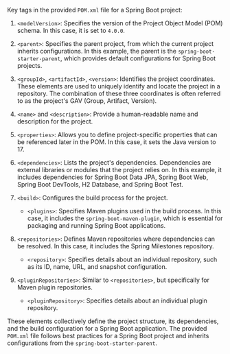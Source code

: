 Key tags in the provided `POM.xml` file for a Spring Boot project:

1. `<modelVersion>`: Specifies the version of the Project Object Model (POM) schema. In this case, it is set to `4.0.0`.

2. `<parent>`: Specifies the parent project, from which the current project inherits configurations. In this example, the parent is the `spring-boot-starter-parent`, which provides default configurations for Spring Boot projects.

3. `<groupId>`, `<artifactId>`, `<version>`: Identifies the project coordinates. These elements are used to uniquely identify and locate the project in a repository. The combination of these three coordinates is often referred to as the project's GAV (Group, Artifact, Version).

4. `<name>` and `<description>`: Provide a human-readable name and description for the project.

5. `<properties>`: Allows you to define project-specific properties that can be referenced later in the POM. In this case, it sets the Java version to 17.

6. `<dependencies>`: Lists the project's dependencies. Dependencies are external libraries or modules that the project relies on. In this example, it includes dependencies for Spring Boot Data JPA, Spring Boot Web, Spring Boot DevTools, H2 Database, and Spring Boot Test.

7. `<build>`: Configures the build process for the project.

   - `<plugins>`: Specifies Maven plugins used in the build process. In this case, it includes the `spring-boot-maven-plugin`, which is essential for packaging and running Spring Boot applications.

8. `<repositories>`: Defines Maven repositories where dependencies can be resolved. In this case, it includes the Spring Milestones repository.

   - `<repository>`: Specifies details about an individual repository, such as its ID, name, URL, and snapshot configuration.

9. `<pluginRepositories>`: Similar to `<repositories>`, but specifically for Maven plugin repositories.

   - `<pluginRepository>`: Specifies details about an individual plugin repository.

These elements collectively define the project structure, its dependencies, and the build configuration for a Spring Boot application. The provided `POM.xml` file follows best practices for a Spring Boot project and inherits configurations from the `spring-boot-starter-parent`.
